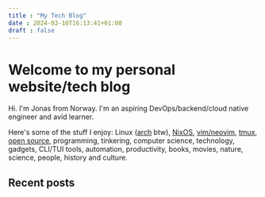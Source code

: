 ```yaml
---
title : "My Tech Blog"
date : 2024-03-10T16:13:41+01:00
draft : false
---
```


# Welcome to my personal website/tech blog
Hi. I'm Jonas from Norway. I'm an aspiring DevOps/backend/cloud native engineer and avid learner.

Here's some of the stuff I enjoy: Linux ([arch](https://archlinux.org/) btw), [NixOS](https://nixos.org/), [vim/neovim](https://github.com/neovim/neovim), [tmux](https://github.com/tmux/tmux), [open source](https://en.wikipedia.org/wiki/Open_source), programming, tinkering, computer science, technology, gadgets, CLI/TUI tools, automation, productivity, books, movies, nature, science, people, history and culture. 
## Recent posts

